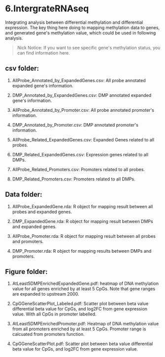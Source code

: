 # 6.IntergrateRNAseq

Integrating analysis between differential methylation and differential expression. The key thing here doing to mapping methylation data to genes, and generated gene's methylation value, which could be used in following analysis.

> Nick Notice: If you want to see specific gene's methylation status, you can find information here.

## csv folder:

1. AllProbe_Annotated_by_ExpandedGenes.csv: All probe annotated expanded gene's information.

2. DMP_Annotated_by_ExpandedGenes.csv: DMP annotated expanded gene's information.

3. AllProbe_Annotated_by_Promoter.csv: All probe annotated promoter's information.

4. DMP_Annotated_by_Promoter.csv: DMP annotated promoter's information.

5. AllProbe_Related_ExpandedGenes.csv: Expanded Genes related to all probes.

6. DMP_Related_ExpandedGenes.csv: Expression genes related to all DMPs.

7. AllProbe_Related_Promoters.csv: Promoters related to all probes.

8. DMP_Related_Promoters.csv: Promoters related to all DMPs.

## Data folder:

1. AllProbe_ExpandedGene.rda: R object for mapping result between all probes and expanded genes.

2. DMP_ExpandedGene.rda: R object for mapping result between DMPs and expanded genes.

3. AllProbe_Promoter.rda: R object for mapping result between all probes and promoters.

4. DMP_Promoter.rda: R object for mapping results between DMPs and promoters.

## Figure folder:

1. AtLeast5DMPEnrichedExpandedGene.pdf: heatmap of DNA methylation value for all genes enriched by at least 5 CpGs. Note that gene ranges are expanded to upstream 2000. 

2. CpGGeneScatterPlot_Labeled.pdf: Scatter plot between beta value differential beta value for CpGs, and log2FC from gene expression value. With all CpGs in promoter labelled.

3. AtLeast5DMPEnrichedPromoter.pdf: Heatmap of DNA methylation value from all promoters enriched by at least 5 CpGs. Promoter range is calcuated from promoters function.

4. CpGGeneScatterPlot.pdf: Scatter plot between beta value differential beta value for CpGs, and log2FC from gene expression value.
